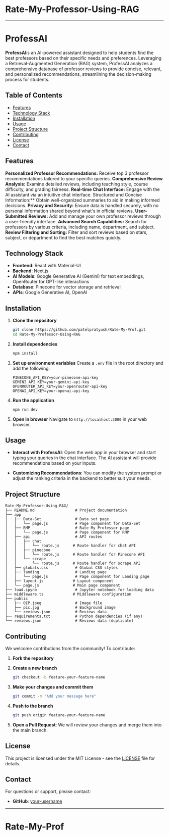 # Rate-My-Professor-Using-RAG

---

# ProfessAI

**ProfessAI**is an AI-powered assistant designed to help students find the best professors based on their specific needs and preferences. Leveraging a Retrieval-Augmented Generation (RAG) system, ProfessAI analyzes a comprehensive database of professor reviews to provide concise, relevant, and personalized recommendations, streamlining the decision-making process for students.

## Table of Contents

- [Features](#features)
- [Technology Stack](#technology-stack)
- [Installation](#installation)
- [Usage](#usage)
- [Project Structure](#project-structure)
- [Contributing](#contributing)
- [License](#license)
- [Contact](#contact)

## Features

**Personalized Professor Recommendations:** Receive top 3 professor recommendations tailored to your specific queries.
**Comprehensive Review Analysis:** Examine detailed reviews, including teaching style, course difficulty, and grading fairness.
**Real-time Chat Interface:** Engage with the AI assistant via an intuitive chat interface.
Structured and Concise Information:** Obtain well-organized summaries to aid in making informed decisions.
**Privacy and Security:** Ensure data is handled securely, with no personal information shared beyond what's in official reviews.
**User-Submitted Reviews:** Add and manage your own professor reviews through a user-friendly interface.
**Advanced Search Capabilities:** Search for professors by various criteria, including name, department, and subject.
**Review Filtering and Sorting:** Filter and sort reviews based on stars, subject, or department to find the best matches quickly.

## Technology Stack

- **Frontend**: React with Material-UI
- **Backend**: Next.js
- **AI Models**: Google Generative AI (Gemini) for text embeddings, OpenRouter for GPT-like interactions
- **Database**: Pinecone for vector storage and retrieval
- **APIs**: Google Generative AI, OpenAI

## Installation

1. **Clone the repository**

   ```bash
   git clone https://github.com/patelpratyush/Rate-My-Prof.git
   cd Rate-My-Professor-Using-RAG
   ```

2. **Install dependencies**

   ```bash
   npm install
   ```

3. **Set up environment variables**
   Create a `.env` file in the root directory and add the following:

   ```env
   PINECONE_API_KEY=your-pinecone-api-key
   GEMINI_API_KEY=your-gemini-api-key
   OPENROUTER_API_KEY=your-openrouter-api-key
   OPENAI_API_KEY=your-openai-api-key
   ```

4. **Run the application**

   ```bash
   npm run dev
   ```

5. **Open in browser**
   Navigate to `http://localhost:3000` in your web browser.

## Usage

- **Interact with ProfessAI**: Open the web app in your browser and start typing your queries in the chat interface. The AI assistant will provide recommendations based on your inputs.

- **Customizing Recommendations**: You can modify the system prompt or adjust the ranking criteria in the backend to better suit your needs.

## Project Structure

```plaintext
Rate-My-Professor-Using-RAG/
├── README.md                  # Project documentation
├── app
│   ├── Data-Set               # Data set page
│   │   └── page.js            # Page component for Data-Set
│   ├── RMP                    # Rate My Professor page
│   │   └── page.js            # Page component for RMP
│   ├── api                    # API routes
│   │   ├── chat
│   │   │   └── route.js      # Route handler for chat API
│   │   ├── pinecone
│   │   │   └── route.js      # Route handler for Pinecone API
│   │   └── scrape
│   │       └── route.js      # Route handler for scrape API
│   ├── globals.css            # Global CSS styles
│   ├── landing                # Landing page
│   │   └── page.js            # Page component for Landing page
│   ├── layout.js             # Layout component
│   └── page.js               # Main page component
├── load.ipynb                 # Jupyter notebook for loading data
├── middleware.ts             # Middleware configuration
├── public
│   ├── OIP.jpeg               # Image file
│   ├── pic.jpg                # Background image
│   └── reviews.json           # Reviews data
├── requirements.txt           # Python dependencies (if any)
└── reviews.json               # Reviews data (duplicate)
```

## Contributing

We welcome contributions from the community! To contribute:

1. **Fork the repository**
2. **Create a new branch**

   ```bash
   git checkout -b feature-your-feature-name
   ```

3. **Make your changes and commit them**

   ```bash
   git commit -m "Add your message here"
   ```

4. **Push to the branch**

   ```bash
   git push origin feature-your-feature-name
   ```

5. **Open a Pull Request**: We will review your changes and merge them into the main branch.

## License

This project is licensed under the MIT License - see the [LICENSE](LICENSE) file for details.

## Contact

For questions or support, please contact:

- **GitHub**: [your-username](https://github.com/MOHAMMED-IQRAMUL)

---

# Rate-My-Prof
